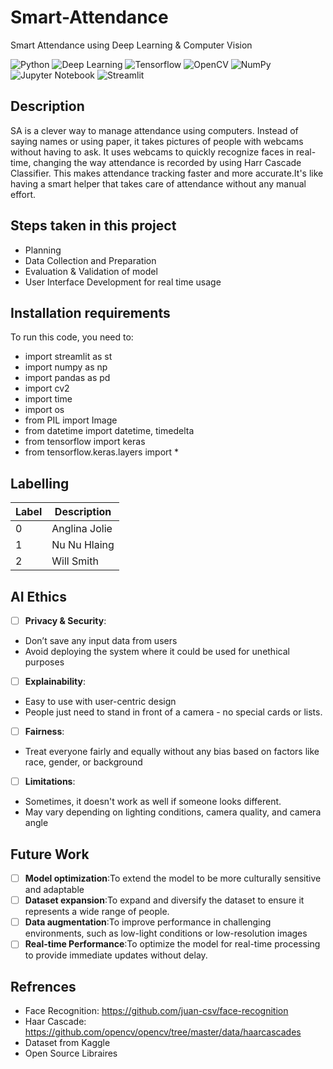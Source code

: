 # Smart-Attendance
Smart Attendance using Deep Learning &amp; Computer Vision

![Python](https://img.shields.io/badge/-Python-black?style=flat&logo=python)
![Deep Learning](https://img.shields.io/badge/-Deep%20Learning-566be8?style=flat)
![Tensorflow](https://img.shields.io/badge/-Tensorflow-gray?style=flat&logo=tensorflow)
![OpenCV](https://img.shields.io/badge/-OpenCV-gray?style=flat&logo=opencv)
![NumPy](https://img.shields.io/badge/-NumPy-gray?style=flat&logo=numpy)
![Jupyter Notebook](https://img.shields.io/badge/-Jupyter%20Notebook-black?style=flat&logo=jupyter)
![Streamlit](https://img.shields.io/badge/-Streamlit-f0806c?style=flat)

## Description
SA is a clever way to manage attendance using computers. Instead of saying names or using paper, it takes pictures of people with webcams without having to ask.
It uses webcams to quickly recognize faces in real-time, changing the way attendance is recorded by using Harr Cascade Classifier.
This makes attendance tracking faster and more accurate.It's like having a smart helper that takes care of attendance without any manual effort.

## Steps taken in this project <a name="project-steps"></a>
- Planning
- Data Collection and Preparation
- Evaluation & Validation of model
- User Interface Development for real time usage
  
## Installation requirements 
To run this code, you need to:
- import streamlit as st
- import numpy as np
- import pandas as pd
- import cv2
- import time
- import os
- from PIL import Image
- from datetime import datetime, timedelta
- from tensorflow import keras
- from tensorflow.keras.layers import *

## Labelling 
| Label | Description |
| --- | --- |
| 0 | Anglina Jolie |
| 1 | Nu Nu Hlaing |
| 2 | Will Smith |

## AI Ethics
* [ ]  **Privacy & Security**:
- Don’t save any input data from users 
- Avoid deploying the system where it could be used for unethical purposes
* [ ]  **Explainability**:
- Easy to use with user-centric design
- People just need to stand in front of a camera - no special cards or lists.
* [ ]  **Fairness**:
- Treat everyone fairly and equally without any bias based on factors like race, gender, or background
* [ ]  **Limitations**:
- Sometimes, it doesn't work as well if someone looks different.
- May vary depending on lighting conditions, camera quality, and camera angle

## Future Work
* [ ]  **Model optimization**:To extend the model to be more culturally sensitive and adaptable
* [ ]  **Dataset expansion**:To expand and diversify the dataset to ensure it represents a wide range of people.
* [ ]  **Data augmentation**:To improve performance in challenging environments, such as low-light conditions or low-resolution images
* [ ]  **Real-time Performance**:To optimize the model for real-time processing to provide immediate updates without delay.

## Refrences
- Face Recognition: https://github.com/juan-csv/face-recognition
- Haar Cascade: https://github.com/opencv/opencv/tree/master/data/haarcascades
- Dataset from Kaggle
- Open Source Libraires
